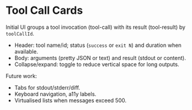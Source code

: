 # Tool Call Cards

Initial UI groups a tool invocation (tool-call) with its result (tool-result) by `toolCallId`.

- Header: tool name/id; status (`success` or `exit N`) and duration when available.
- Body: arguments (pretty JSON or text) and result (stdout or content).
- Collapse/expand: toggle to reduce vertical space for long outputs.

Future work:

- Tabs for stdout/stderr/diff.
- Keyboard navigation, a11y labels.
- Virtualised lists when messages exceed 500.
